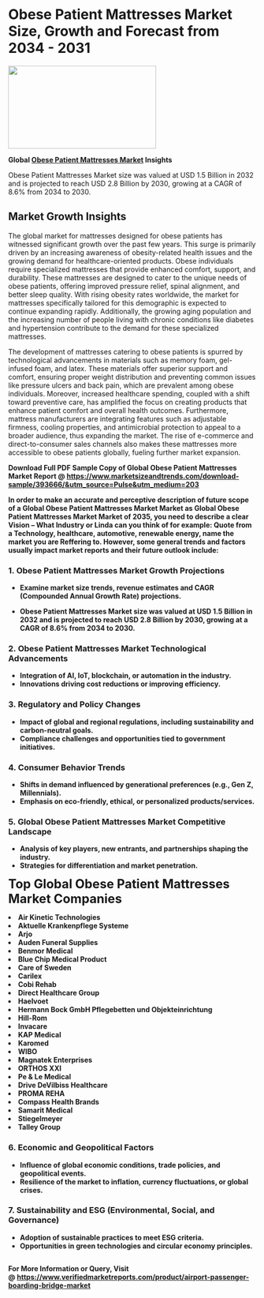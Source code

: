 <H1>Obese Patient Mattresses Market Size, Growth and Forecast from 2034 - 2031</H1><img class="aligncenter size-medium wp-image-584254" src="https://thirdeyenews.in/wp-content/uploads/2034/09/Global-Market-Research-300x168.jpeg" alt="" width="300" height="168" /><p><strong>Global&nbsp;<a href="https://www.marketsizeandtrends.com/download-sample/393666/&amp;utm_source=Pulse&amp;utm_medium=203">Obese Patient Mattresses Market</a> Insights</strong></p><p>Obese Patient Mattresses Market size was valued at USD 1.5 Billion in 2032 and is projected to reach USD 2.8 Billion by 2030, growing at a CAGR of 8.6% from 2034 to 2030.</p><p><h2>Market Growth Insights</h2> <p>The global market for mattresses designed for obese patients has witnessed significant growth over the past few years. This surge is primarily driven by an increasing awareness of obesity-related health issues and the growing demand for healthcare-oriented products. Obese individuals require specialized mattresses that provide enhanced comfort, support, and durability. These mattresses are designed to cater to the unique needs of obese patients, offering improved pressure relief, spinal alignment, and better sleep quality. With rising obesity rates worldwide, the market for mattresses specifically tailored for this demographic is expected to continue expanding rapidly. Additionally, the growing aging population and the increasing number of people living with chronic conditions like diabetes and hypertension contribute to the demand for these specialized mattresses.</p> <p><strong></strong></p> <p>The development of mattresses catering to obese patients is spurred by technological advancements in materials such as memory foam, gel-infused foam, and latex. These materials offer superior support and comfort, ensuring proper weight distribution and preventing common issues like pressure ulcers and back pain, which are prevalent among obese individuals. Moreover, increased healthcare spending, coupled with a shift toward preventive care, has amplified the focus on creating products that enhance patient comfort and overall health outcomes. Furthermore, mattress manufacturers are integrating features such as adjustable firmness, cooling properties, and antimicrobial protection to appeal to a broader audience, thus expanding the market. The rise of e-commerce and direct-to-consumer sales channels also makes these mattresses more accessible to obese patients globally, fueling further market expansion.</p> <p><strong></p><p><span class=""><strong>Download Full PDF Sample Copy of Global Obese Patient Mattresses Market Report</strong> @ <a href="https://www.marketsizeandtrends.com/download-sample/393666/&amp;utm_source=Pulse&amp;utm_medium=203" target="_blank">https://www.marketsizeandtrends.com/download-sample/393666/&amp;utm_source=Pulse&amp;utm_medium=203</a></span></p><p>In order to make an accurate and perceptive description of future scope of a Global&nbsp;Obese Patient Mattresses Market Market as Global&nbsp;Obese Patient Mattresses Market Market of 2035, you need to describe a clear Vision &ndash; What Industry or Linda can you think of for example: Quote from a Technology, healthcare, automotive, renewable energy, name the market you are Reffering to. However, some general trends and factors usually impact market reports and their future outlook include:</p><h3>1.&nbsp;<strong>Obese Patient Mattresses Market Growth Projections</strong></h3><ul><li>Examine market size trends, revenue estimates and CAGR (Compounded Annual Growth Rate) projections.</li><li><p>Obese Patient Mattresses Market size was valued at USD 1.5 Billion in 2032 and is projected to reach USD 2.8 Billion by 2030, growing at a CAGR of 8.6% from 2034 to 2030.</p></li></ul><h3>2.&nbsp;<strong>Obese Patient Mattresses Market Technological Advancements</strong></h3><ul><li>Integration of AI, IoT, blockchain, or automation in the industry.</li><li>Innovations driving cost reductions or improving efficiency.</li></ul><h3>3.&nbsp;<strong>Regulatory and Policy Changes</strong></h3><ul><li>Impact of global and regional regulations, including sustainability and carbon-neutral goals.</li><li>Compliance challenges and opportunities tied to government initiatives.</li></ul><h3>4.&nbsp;<strong>Consumer Behavior Trends</strong></h3><ul><li>Shifts in demand influenced by generational preferences (e.g., Gen Z, Millennials).</li><li>Emphasis on eco-friendly, ethical, or personalized products/services.</li></ul><h3>5.&nbsp;<strong>Global Obese Patient Mattresses Market Competitive Landscape</strong></h3><ul><li>Analysis of key players, new entrants, and partnerships shaping the industry.</li><li>Strategies for differentiation and market penetration.</li></ul><p data-pm-slice="1 1 []"><span style="color: inherit; font-family: inherit; font-size: 25px;">Top Global Obese Patient Mattresses Market Companies</span></p><div class="" data-test-id=""><p><li>Air Kinetic Technologies</li><li> Aktuelle Krankenpflege Systeme</li><li> Arjo</li><li> Auden Funeral Supplies</li><li> Benmor Medical</li><li> Blue Chip Medical Product</li><li> Care of Sweden</li><li> Carilex</li><li> Cobi Rehab</li><li> Direct Healthcare Group</li><li> Haelvoet</li><li> Hermann Bock GmbH Pflegebetten und Objekteinrichtung</li><li> Hill-Rom</li><li> Invacare</li><li> KAP Medical</li><li> Karomed</li><li> WIBO</li><li> Magnatek Enterprises</li><li> ORTHOS XXI</li><li> Pe & Le Medical</li><li> Drive DeVilbiss Healthcare</li><li> PROMA REHA</li><li> Compass Health Brands</li><li> Samarit Medical</li><li> Stiegelmeyer</li><li> Talley Group</li></p></div><h3>6.&nbsp;<strong>Economic and Geopolitical Factors</strong></h3><ul><li>Influence of global economic conditions, trade policies, and geopolitical events.</li><li>Resilience of the market to inflation, currency fluctuations, or global crises.</li></ul><h3>7.&nbsp;<strong>Sustainability and ESG (Environmental, Social, and Governance)</strong></h3><ul><li>Adoption of sustainable practices to meet ESG criteria.</li><li>Opportunities in green technologies and circular economy principles.</li></ul><h2><strong style="font-size: 14px;">For More Information or Query, Visit @&nbsp;</strong><a style="background-color: #ffffff; font-size: 14px;" href="https://www.marketsizeandtrends.com/report/obese-patient-mattresses-market/" target="_blank">https://www.verifiedmarketreports.com/product/airport-passenger-boarding-bridge-market</a></h2>
